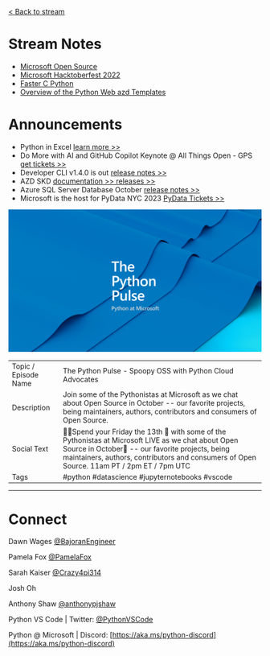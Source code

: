[< Back to stream](https://aka.ms/python-pulse-live)

# Stream Notes
- [Microsoft Open Source](https://cloudblogs.microsoft.com/opensource/)
- [Microsoft Hacktoberfest 2022](https://devblogs.microsoft.com/python/python-hacktoberfest-2022/)
- [Faster C Python](https://devblogs.microsoft.com/python/python-311-faster-cpython-team/)
- [Overview of the Python Web azd Templates](https://review.learn.microsoft.com/en-us/azure/developer/python/overview-azd-templates)


# Announcements
- Python in Excel [learn more >>](https://www.microsoft.com/en-us/microsoft-365/python-in-excel)
- Do More with AI and GitHub Copilot Keynote @ All Things Open - GPS [get tickets >>](https://2023.allthingsopen.org/sessions/do-more-with-ai-and-github-copilot/)
- Developer CLI v1.4.0 is out [release notes >>](https://aka.ms/azd-oct-2023)
- AZD SKD [documentation >> ](https://learn.microsoft.com/en-us/azure/developer/python/sdk/) [releases >>](https://github.com/Azure/azure-sdk-for-python/releases)
- Azure SQL Server Database October [release notes >>](https://learn.microsoft.com/en-us/azure/azure-sql/database/doc-changes-updates-release-notes-whats-new?view=azuresql)
- Microsoft is the host for PyData NYC 2023 [PyData Tickets >>](https://pydata.org/nyc2023/)



![The Python Pulse Getting the Most out of Python with VS Code and Azure](python_pulse_008_github_extensions_banner.png)

| | |
|----|----|
| Topic / Episode Name | The Python Pulse - Spoopy OSS with Python Cloud Advocates |
| Description | Join some of the Pythonistas at Microsoft as we chat about Open Source in October -- our favorite projects, being maintainers, authors, contributors and consumers of Open Source. |
| Social Text |🔴🎥Spend your Friday the 13th 📆 with some of the Pythonistas at Microsoft LIVE as we chat about Open Source in October🎃 -- our favorite projects, being maintainers, authors, contributors and consumers of Open Source. 11am PT / 2pm ET / 7pm UTC |
| Tags | #python #datascience #jupyternotebooks #vscode |

---
# Connect

Dawn Wages [@BajoranEngineer](https://twitter.com/BajoranEngineer)

Pamela Fox [@PamelaFox](https://twitter.com/PamelaFox)

Sarah Kaiser [@Crazy4pi314](https://twitter.com/@Crazy4pi314)

Josh Oh

Anthony Shaw [@anthonypjshaw](https://twitter.com/anthonypjshaw)

Python VS Code | Twitter: [@PythonVSCode](https://twitter.com/PythonVSCode)

Python @ Microsoft | Discord: [https://aka.ms/python-discord](https://aka.ms/python-discord)
